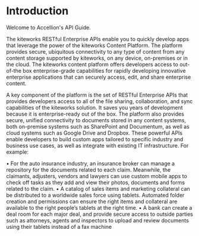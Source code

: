# Introduction

Welcome to Accellion's API Guide.

The kiteworks RESTful Enterprise APIs enable you to quickly develop apps that leverage the power of the kiteworks Content Platform. The platform provides secure, ubiquitous connectivity to any type of content from any content storage supported by kiteworks, on any device, on-premises or in the cloud. The kiteworks content platform offers developers access to out-of-the box enterprise-grade capabilities for rapidly developing innovative enterprise applications that can securely access, edit, and share enterprise content.

A key component of the platform is the set of RESTful Enterprise APIs that provides developers access to all of the file sharing, collaboration, and sync capabilities of the kiteworks solution. It saves you years of development because it is enterprise-ready out of the box. The platform also provides secure, unified connectivity to documents stored in any content systems, both on-premise systems such as SharePoint and Documentum, as well as cloud systems such as Google Drive and Dropbox. These powerful APIs enable developers to build custom apps tailored to specific industry and business use cases, as well as integrate with existing IT infrastructure. For example:

•	For the auto insurance industry, an insurance broker can manage a repository for the documents related to each claim. Meanwhile, the claimants, adjusters, vendors and lawyers can use custom mobile apps to check off tasks as they add and view their photos, documents and forms related to the claim.
•	A catalog of sales items and marketing collateral can be distributed to a worldwide sales force using tablets. Automated folder creation and permissions can ensure the right items and collateral are available to the right people’s tablets at the right time.
•	A bank can create a deal room for each major deal, and provide secure access to outside parties such as attorneys, agents and inspectors to upload and review documents using their tablets instead of a fax machine

